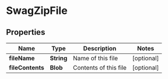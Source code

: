 
# SwagZipFile

## Properties
Name | Type | Description | Notes
------------ | ------------- | ------------- | -------------
**fileName** | **String** | Name of this file |  [optional]
**fileContents** | **Blob** | Contents of this file |  [optional]



